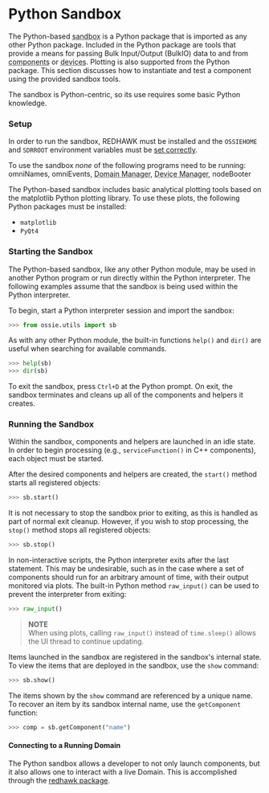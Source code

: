 # Python Sandbox

The Python-based <abbr title="See Glossary.">sandbox</abbr> is a Python package that is imported as any other Python package. Included in the Python package are tools that provide a means for passing Bulk Input/Output (BulkIO) data to and from <abbr title="See Glossary.">components</abbr> or <abbr title="See Glossary.">devices</abbr>. Plotting is also supported from the Python package. This section discusses how to instantiate and test a component using the provided sandbox tools.

The sandbox is Python-centric, so its use requires some basic Python knowledge.

### Setup

In order to run the sandbox, REDHAWK must be installed and the `OSSIEHOME` and `SDRROOT` environment variables must be [set correctly](../../appendices/source-installation.html#installing-the-framework-from-source).

To use the sandbox *none* of the following programs need to be running: omniNames, omniEvents, <abbr title="See Glossary.">Domain Manager</abbr>, <abbr title="See Glossary.">Device Manager</abbr>, nodeBooter

The Python-based sandbox includes basic analytical plotting tools based on the matplotlib Python plotting library. To use these plots, the following Python packages must be installed:

- `matplotlib`
- `PyQt4`

### Starting the Sandbox

The Python-based sandbox, like any other Python module, may be used in another Python program or run directly within the Python interpreter. The following examples assume that the sandbox is being used within the Python interpreter.

To begin, start a Python interpreter session and import the sandbox:

```python
>>> from ossie.utils import sb
```

As with any other Python module, the built-in functions `help()` and `dir()` are useful when searching for available commands.

```python
>>> help(sb)
>>> dir(sb)
```

To exit the sandbox, press `Ctrl+D` at the Python prompt. On exit, the sandbox terminates and cleans up all of the components and helpers it creates.

### Running the Sandbox

Within the sandbox, components and helpers are launched in an idle state. In order to begin processing (e.g., `serviceFunction()` in C++ components), each object must be started.

After the desired components and helpers are created, the `start()` method starts all registered objects:

```python
>>> sb.start()
```

It is not necessary to stop the sandbox prior to exiting, as this is handled as part of normal exit cleanup. However, if you wish to stop processing, the `stop()` method stops all registered objects:

```python
>>> sb.stop()
```

In non-interactive scripts, the Python interpreter exits after the last statement. This may be undesirable, such as in the case where a set of components should run for an arbitrary amount of time, with their output monitored via plots. The built-in Python method `raw_input()` can be used to prevent the interpreter from exiting:

```python
>>> raw_input()
```


> **NOTE**  
> When using plots, calling `raw_input()` instead of `time.sleep()` allows the UI thread to continue updating.  

Items launched in the sandbox are registered in the sandbox's internal state. To view the items that are deployed in the sandbox, use the `show` command:

```python
>>> sb.show()
```

The items shown by the `show` command are referenced by a unique name. To recover an item by its sandbox internal name, use the `getComponent` function:

```python
>>> comp = sb.getComponent("name")
```

#### Connecting to a Running Domain

The Python sandbox allows a developer to not only launch components, but it also allows one to interact with a live Domain. This is accomplished through the [redhawk package](../../runtime-inspection/_index.html#redhawk-module).
